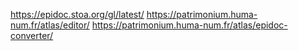 https://epidoc.stoa.org/gl/latest/
https://patrimonium.huma-num.fr/atlas/editor/
https://patrimonium.huma-num.fr/atlas/epidoc-converter/
